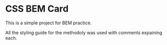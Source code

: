 # CSS BEM Card

This is a simple project for BEM practice.

All the styling guide for the methodoly was used with comments expaining each.
